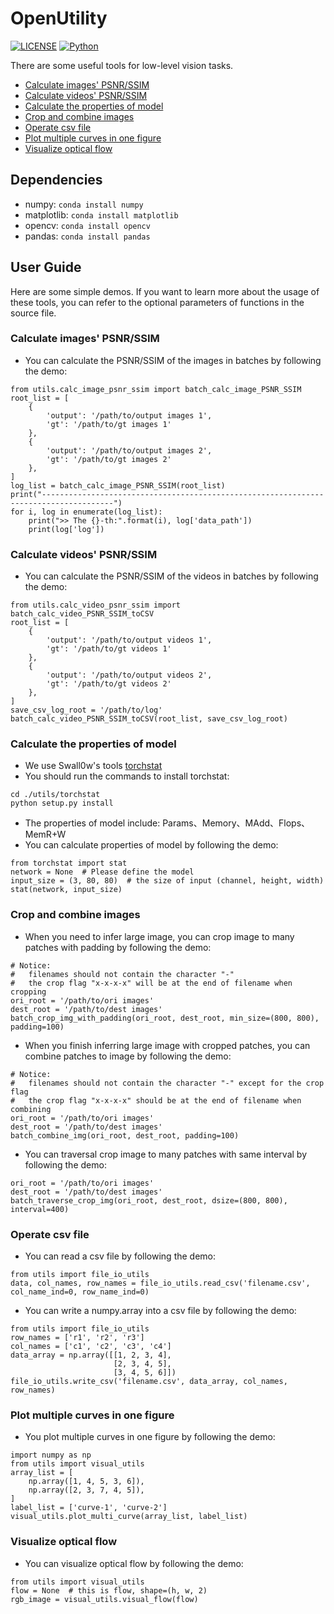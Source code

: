 # OpenUtility
[![LICENSE](https://img.shields.io/badge/license-MIT-green)](https://github.com/csbhr/Python_Tools/blob/master/LICENSE)
[![Python](https://img.shields.io/badge/python-3.6-blue.svg)](https://www.python.org/)

There are some useful tools for low-level vision tasks.

- [Calculate images' PSNR/SSIM](#chapter-1)
- [Calculate videos' PSNR/SSIM](#chapter-2)
- [Calculate the properties of model](#chapter-3)
- [Crop and combine images](#chapter-4)
- [Operate csv file](#chapter-5)
- [Plot multiple curves in one figure](#chapter-6)
- [Visualize optical flow](#chapter-7)


## Dependencies

- numpy: `conda install numpy`
- matplotlib: `conda install matplotlib`
- opencv: `conda install opencv`
- pandas: `conda install pandas`

## User Guide
Here are some simple demos. If you want to learn more about the usage of these tools, you can refer to the optional parameters of functions in the source file.

<a name="chapter-1"></a>
### Calculate images' PSNR/SSIM
- You can calculate the PSNR/SSIM of the images in batches by following the demo:
```
from utils.calc_image_psnr_ssim import batch_calc_image_PSNR_SSIM
root_list = [
    {
        'output': '/path/to/output images 1',
        'gt': '/path/to/gt images 1'
    },
    {
        'output': '/path/to/output images 2',
        'gt': '/path/to/gt images 2'
    },
]
log_list = batch_calc_image_PSNR_SSIM(root_list)
print("--------------------------------------------------------------------------------------")
for i, log in enumerate(log_list):
    print(">> The {}-th:".format(i), log['data_path'])
    print(log['log'])
```

<a name="chapter-2"></a>
### Calculate videos' PSNR/SSIM
- You can calculate the PSNR/SSIM of the videos in batches by following the demo:
```
from utils.calc_video_psnr_ssim import batch_calc_video_PSNR_SSIM_toCSV
root_list = [
    {
        'output': '/path/to/output videos 1',
        'gt': '/path/to/gt videos 1'
    },
    {
        'output': '/path/to/output videos 2',
        'gt': '/path/to/gt videos 2'
    },
]
save_csv_log_root = '/path/to/log'
batch_calc_video_PSNR_SSIM_toCSV(root_list, save_csv_log_root)
```
   
<a name="chapter-3"></a>
### Calculate the properties of model
- We use Swall0w's tools [torchstat](https://github.com/Swall0w/torchstat)
- You should run the commands to install torchstat:
```
cd ./utils/torchstat
python setup.py install
```
- The properties of model include: Params、Memory、MAdd、Flops、MemR+W
- You can calculate properties of model by following the demo:
```
from torchstat import stat
network = None  # Please define the model
input_size = (3, 80, 80)  # the size of input (channel, height, width)
stat(network, input_size)
```
   
<a name="chapter-4"></a>
### Crop and combine images
- When you need to infer large image, you can crop image to many patches with padding by following the demo:
```
# Notice: 
#   filenames should not contain the character "-"
#   the crop flag "x-x-x-x" will be at the end of filename when cropping
ori_root = '/path/to/ori images'
dest_root = '/path/to/dest images'
batch_crop_img_with_padding(ori_root, dest_root, min_size=(800, 800), padding=100)
```
- When you finish inferring large image with cropped patches, you can combine patches to image by following the demo:
```
# Notice: 
#   filenames should not contain the character "-" except for the crop flag
#   the crop flag "x-x-x-x" should be at the end of filename when combining
ori_root = '/path/to/ori images'
dest_root = '/path/to/dest images'
batch_combine_img(ori_root, dest_root, padding=100)
```
- You can traversal crop image to many patches with same interval by following the demo:
```
ori_root = '/path/to/ori images'
dest_root = '/path/to/dest images'
batch_traverse_crop_img(ori_root, dest_root, dsize=(800, 800), interval=400)
```

<a name="chapter-5"></a>
### Operate csv file
- You can read a csv file by following the demo:
```
from utils import file_io_utils
data, col_names, row_names = file_io_utils.read_csv('filename.csv', col_name_ind=0, row_name_ind=0)
```
- You can write a numpy.array into a csv file by following the demo:
```
from utils import file_io_utils
row_names = ['r1', 'r2', 'r3']
col_names = ['c1', 'c2', 'c3', 'c4']
data_array = np.array([[1, 2, 3, 4],
                       [2, 3, 4, 5],
                       [3, 4, 5, 6]])
file_io_utils.write_csv('filename.csv', data_array, col_names, row_names)
```

<a name="chapter-6"></a>
### Plot multiple curves in one figure
- You plot multiple curves in one figure by following the demo:
```
import numpy as np
from utils import visual_utils
array_list = [
    np.array([1, 4, 5, 3, 6]),
    np.array([2, 3, 7, 4, 5]),
]
label_list = ['curve-1', 'curve-2']
visual_utils.plot_multi_curve(array_list, label_list)
```

<a name="chapter-7"></a>
### Visualize optical flow
- You can visualize optical flow by following the demo:
```
from utils import visual_utils
flow = None  # this is flow, shape=(h, w, 2)
rgb_image = visual_utils.visual_flow(flow)
```
